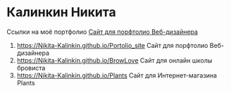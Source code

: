 # Калинкин Никита

Ссылки на моё портфолио
 [Сайт для порфтолио Веб-дизайнера](https://Nikita-Kalinkin.github.io/Portolio_site)
1. https://Nikita-Kalinkin.github.io/Portolio_site
   Сайт для порфтолио Веб-дизайнера
2. https://Nikita-Kalinkin.github.io/BrowLove
   Сайт для онлайн школы бровиста
3. https://Nikita-Kalinkin.github.io/Plants
   Сайт для Интернет-магазина Plants


